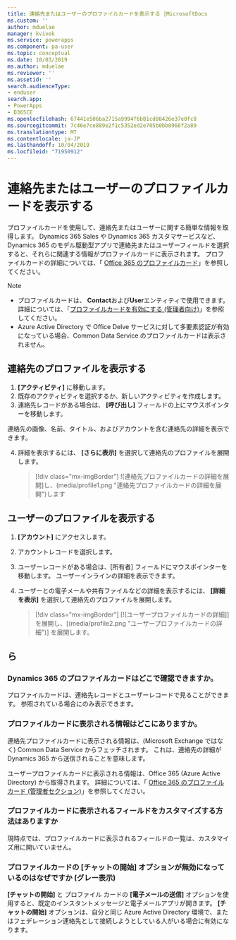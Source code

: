 ```yaml
---
title: 連絡先またはユーザーのプロファイルカードを表示する |MicrosoftDocs
ms.custom: ''
author: mduelae
manager: kvivek
ms.service: powerapps
ms.component: pa-user
ms.topic: conceptual
ms.date: 10/03/2019
ms.author: mduelae
ms.reviewer: ''
ms.assetid: ''
search.audienceType:
- enduser
search.app:
- PowerApps
- D365CE
ms.openlocfilehash: 67441e506ba2715a9994f6b81cd08426e37e0fc8
ms.sourcegitcommit: 7c46e7ce889e2f1c5352ed2e705b0bb8968f2a89
ms.translationtype: MT
ms.contentlocale: ja-JP
ms.lasthandoff: 10/04/2019
ms.locfileid: "71950912"
---
```

# <a name="view-the-profile-card-for-a-contact-or-user"></a>連絡先またはユーザーのプロファイルカードを表示する

プロファイルカードを使用して、連絡先またはユーザーに関する簡単な情報を取得します。 Dynamics 365 Sales や Dynamics 365 カスタマサービスなど、Dynamics 365 のモデル駆動型アプリで連絡先またはユーザーフィールドを選択すると、それらに関連する情報がプロファイルカードに表示されます。 プロファイルカードの詳細については、「 [Office 365 のプロファイルカード](https://support.office.com/en-us/article/Profile-cards-in-Office-365-e80f931f-5fc4-4a59-ba6e-c1e35a85b501)」を参照してください。

> [!NOTE]
>  - プロファイルカードは、 **Contact**および**User**エンティティで使用できます。 詳細については、「[プロファイルカードを有効にする (管理者向け)](https://docs.microsoft.com/en-us/dynamics365/customer-engagement/admin/enable-profile-card)」を参照してください。
>  - Azure Active Directory で Office Delve サービスに対して多要素認証が有効になっている場合、Common Data Service のプロファイルカードは表示されません。

## <a name="view-a-contacts-profile"></a>連絡先のプロファイルを表示する

1.  **[アクティビティ]** に移動します。
2.  既存のアクティビティを選択するか、新しいアクティビティを作成します。
3.  連絡先レコードがある場合は、 **[呼び出し]** フィールドの上にマウスポインターを移動します。 

連絡先の画像、名前、タイトル、およびアカウントを含む連絡先の詳細を表示できます。

4. 詳細を表示するには、 **[さらに表示]** を選択して連絡先のプロファイルを展開します。
 
    > [!div class="mx-imgBorder"] 
    > ![連絡先プロファイルカードの詳細を展開]し、(media/profile1.png "連絡先プロファイルカードの詳細を展開")します
   
 ## <a name="view-a-users-profile"></a>ユーザーのプロファイルを表示する
 
1.  **[アカウント]** にアクセスします。
2.  アカウントレコードを選択します。
3.  ユーザーレコードがある場合は、[所有者] フィールドにマウスポインターを移動します。 ユーザーインラインの詳細を表示できます。
4.  ユーザーとの電子メールや共有ファイルなどの詳細を表示するには、 **[詳細を表示]** を選択して連絡先のプロファイルを展開します。
 
    > [!div class="mx-imgBorder"] 
    > [![ユーザープロファイルカードの詳細]] を展開し、[(media/profile2.png "ユーザープロファイルカードの詳細")] を展開します。


 ## <a name="faqs"></a>ら
 
### <a name="where-can-i-see-profile-cards-in-dynamics-365"></a>Dynamics 365 のプロファイルカードはどこで確認できますか。
プロファイルカードは、連絡先レコードとユーザーレコードで見ることができます。 参照されている場合にのみ表示できます。

### <a name="where-is-information-shown-in-the-profile-card-coming-from"></a>プロファイルカードに表示される情報はどこにありますか。
連絡先プロファイルカードに表示される情報は、(Microsoft Exchange ではなく) Common Data Service からフェッチされます。 これは、連絡先の詳細が Dynamics 365 から送信されることを意味します。

ユーザープロファイルカードに表示される情報は、Office 365 (Azure Active Directory) から取得されます。 詳細については、「 [Office 365 のプロファイルカード (管理者セクション)](https://support.office.com/en-us/article/Profile-cards-in-Office-365-e80f931f-5fc4-4a59-ba6e-c1e35a85b501)」を参照してください。

### <a name="how-can-i-customize-the-fields-shown-on-the-profile-card"></a>プロファイルカードに表示されるフィールドをカスタマイズする方法はありますか
現時点では、プロファイルカードに表示されるフィールドの一覧は、カスタマイズ用に開いていません。

### <a name="why-is-the-start-chat-option-on-the-profile-card-disabled-greyed-out"></a>プロファイルカードの **[チャットの開始]** オプションが無効になっているのはなぜですか (グレー表示)
**[チャットの開始]** と プロファイル カードの **[電子メールの送信]** オプションを使用すると、既定のインスタントメッセージと電子メールアプリが開きます。 **[チャットの開始]** オプションは、自分と同じ Azure Active Directory 環境で、またはフェデレーション連絡先として接続しようとしている人がいる場合に有効になります。


  
